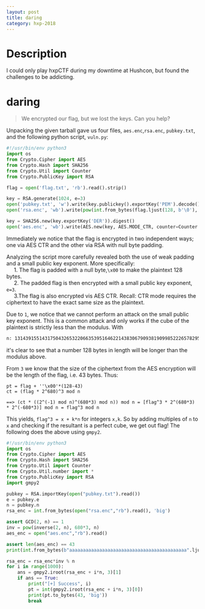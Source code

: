 ```yaml
---
layout: post
title: daring
category: hxp-2018
---
```

# Description
I could only play hxpCTF during my downtime at Hushcon, but found the challenges to be addicting.

# daring
>We encrypted our flag, but we lost the keys. Can you help?

Unpacking the given tarball gave us four files, `aes.enc`,`rsa.enc`, `pubkey.txt`, and the following python script, `vuln.py`:

```python
#!/usr/bin/env python3
import os
from Crypto.Cipher import AES
from Crypto.Hash import SHA256
from Crypto.Util import Counter
from Crypto.PublicKey import RSA

flag = open('flag.txt', 'rb').read().strip()

key = RSA.generate(1024, e=3)
open('pubkey.txt', 'w').write(key.publickey().exportKey('PEM').decode() + '\n')
open('rsa.enc', 'wb').write(pow(int.from_bytes(flag.ljust(128, b'\0'), 'big'), key.e, key.n).to_bytes(128, 'big'))

key = SHA256.new(key.exportKey('DER')).digest()
open('aes.enc', 'wb').write(AES.new(key, AES.MODE_CTR, counter=Counter.new(128)).encrypt(flag))
```
Immediately we notice that the flag is encrypted in two independent ways; one via AES CTR and the other via RSA with null byte padding.

Analyzing the script more carefully revealed both the use of weak padding and a small public key exponent. More specifically:
<br>&nbsp;&nbsp;&nbsp;&nbsp; 1. The flag is padded with a null byte,`\x00` to make the plaintext 128 bytes.
<br>&nbsp;&nbsp;&nbsp;&nbsp; 2. The padded flag is then encrypted with a small public key exponent, `e=3`.
<br>&nbsp;&nbsp;&nbsp;&nbsp; 3.The flag is also encrypted vis AES CTR. Recall: CTR mode requires the ciphertext to have the exact same size as the plaintext.

Due to `1`, we notice that we cannot perform an attack on the small public key exponent. This is a common attack and only works if the cube of the plaintext is strictly less than the modulus. With

```bash
n: 131439155143175043265322066353951646221438306790938190998522265782952062884373948320963990364387806423377384374007937468177671276323489634193305141101111897782540226757793029784559400156340831524038843044706502635279773784856499312207447550053071060656400930280068219967242645499076062394053507154455753332851
```
it's clear to see that a number 128 bytes in length will be longer than the modulus above.

From `3` we know that the size of the ciphertext from the AES encryption will be the length of the flag, i.e. 43 bytes. Thus:

```
pt = flag + ''\x00'*(128-43)
ct = (flag * 2^680)^3 mod n

==> (ct * ((2^(-1) mod n)^(680*3) mod n)) mod n = [flag^3 * 2^(680*3) * 2^(-680*3)] mod n = flag^3 mod n
```

This yields, `flag^3 = x + k*n` for integers `x,k`. So by adding multiples of `n` to `x` and checking if the resultant is a perfect cube, we get out flag! The following does the above using `gmpy2`.

```python
#!/usr/bin/env python3
import os
from Crypto.Cipher import AES
from Crypto.Hash import SHA256
from Crypto.Util import Counter
from Crypto.Util.number import *
from Crypto.PublicKey import RSA
import gmpy2

pubkey = RSA.importKey(open("pubkey.txt").read())
e = pubkey.e
n = pubkey.n
rsa_enc = int.from_bytes(open("rsa.enc","rb").read(), 'big')

assert GCD(2, n) == 1
inv = pow(inverse(2, n), 680*3, n)
aes_enc = open("aes.enc","rb").read()

assert len(aes_enc) == 43
print(int.from_bytes(b"aaaaaaaaaaaaaaaaaaaaaaaaaaaaaaaaaaaaaaaaaaa".ljust(128,b'\0'), 'big') == int.from_bytes(b"aaaaaaaaaaaaaaaaaaaaaaaaaaaaaaaaaaaaaaaaaaa", 'big') << 680)

rsa_enc = rsa_enc*inv % n
for i in range(1000):
    ans = gmpy2.iroot(rsa_enc + i*n, 3)[1]
    if ans == True:
        print("[+] Success", i)
        pt = int(gmpy2.iroot(rsa_enc + i*n, 3)[0])
        print(pt.to_bytes(43, 'big'))
        break
```

